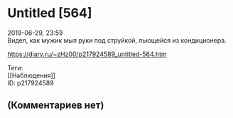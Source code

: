 Untitled [564]
==============

  
2019-06-29, 23:59  
 Видел, как мужик мыл руки под струйкой, льющейся из кондиционера.   
  
<https://diary.ru/~zHz00/p217924589_untitled-564.htm>  
  
Теги:  
[[Наблюдения]]  
ID: p217924589  


(Комментариев нет)
------------------